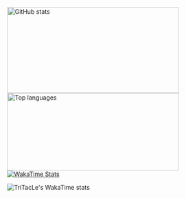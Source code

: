 <a href="https://github.com/TriTacLe/TriTacLe">
  <img height="200" width="400" align="center" 
       src="https://github-readme-stats.vercel.app/api?username=TriTacLe&show_icons=true&theme=radical" 
       alt="GitHub stats"/>
</a>

<a href="https://github.com/TriTacLe/TriTacLe">
  <img height="180" width="400" align="center" 
       src="https://github-readme-stats.vercel.app/api/top-langs/?username=TriTacLe&hide_progress=true&theme=radical" 
       alt="Top languages"/>
</a>

<a href="https://wakatime.com/@TriTacLe">
  <img align="center" 
       src="https://github-readme-stats.vercel.app/api/wakatime?username=TriTacLe&layout=compact&theme=radical&hide_border=true&hide=other" 
       alt="WakaTime Stats"/>
</a>

![TriTacLe's WakaTime stats](https://github-readme-stats.vercel.app/api/wakatime?username=TriTacLe&layout=compact&theme=transparent&hide_border=true&hide=other)
